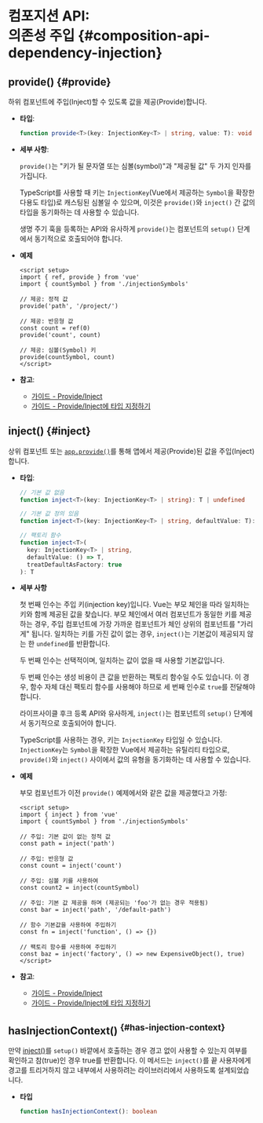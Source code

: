 # 컴포지션 API: <br>의존성 주입 {#composition-api-dependency-injection}

## provide()  {#provide}

하위 컴포넌트에 주입(Inject)할 수 있도록 값을 제공(Provide)합니다.

- **타입**:

  ```ts
  function provide<T>(key: InjectionKey<T> | string, value: T): void
  ```

- **세부 사항**:

  `provide()`는 "키가 될 문자열 또는 심볼(symbol)"과 "제공될 값" 두 가지 인자를 가집니다.

  TypeScript를 사용할 때 키는 `InjectionKey`(Vue에서 제공하는 `Symbol`을 확장한 다용도 타입)로 캐스팅된 심볼일 수 있으며, 이것은 `provide()`와 `inject()` 간 값의 타입을 동기화하는 데 사용할 수 있습니다.

  생명 주기 훅을 등록하는 API와 유사하게 `provide()`는 컴포넌트의 `setup()` 단계에서 동기적으로 호출되어야 합니다.

- **예제**

  ```vue
  <script setup>
  import { ref, provide } from 'vue'
  import { countSymbol } from './injectionSymbols'

  // 제공: 정적 값
  provide('path', '/project/')

  // 제공: 반응형 값
  const count = ref(0)
  provide('count', count)

  // 제공: 심볼(Symbol) 키
  provide(countSymbol, count)
  </script>
  ```

- **참고**:
  - [가이드 - Provide/Inject](/guide/components/provide-inject)
  - [가이드 - Provide/Inject에 타입 지정하기](/guide/typescript/composition-api.html#typing-provide-inject) <sup class="vt-badge ts" />

## inject() {#inject}

상위 컴포넌트 또는 [`app.provide()`](/api/application.html#app-provide)를 통해 앱에서 제공(Provide)된 값을 주입(Inject)합니다.

- **타입**:

  ```ts
  // 기본 값 없음
  function inject<T>(key: InjectionKey<T> | string): T | undefined

  // 기본 값 정의 있음
  function inject<T>(key: InjectionKey<T> | string, defaultValue: T): T

  // 팩토리 함수
  function inject<T>(
    key: InjectionKey<T> | string,
    defaultValue: () => T,
    treatDefaultAsFactory: true
  ): T
  ```

- **세부 사항**

  첫 번째 인수는 주입 키(injection key)입니다. Vue는 부모 체인을 따라 일치하는 키와 함께 제공된 값을 찾습니다. 부모 체인에서 여러 컴포넌트가 동일한 키를 제공하는 경우, 주입 컴포넌트에 가장 가까운 컴포넌트가 체인 상위의 컴포넌트를 "가리게" 됩니다. 일치하는 키를 가진 값이 없는 경우, `inject()`는 기본값이 제공되지 않는 한 `undefined`를 반환합니다.

  두 번째 인수는 선택적이며, 일치하는 값이 없을 때 사용할 기본값입니다.

  두 번째 인수는 생성 비용이 큰 값을 반환하는 팩토리 함수일 수도 있습니다. 이 경우, 함수 자체 대신 팩토리 함수를 사용해야 하므로 세 번째 인수로 `true`를 전달해야 합니다.

  라이프사이클 후크 등록 API와 유사하게, `inject()`는 컴포넌트의 `setup()` 단계에서 동기적으로 호출되어야 합니다.

  TypeScript를 사용하는 경우, 키는 `InjectionKey` 타입일 수 있습니다. `InjectionKey`는 `Symbol`을 확장한 Vue에서 제공하는 유틸리티 타입으로, `provide()`와 `inject()` 사이에서 값의 유형을 동기화하는 데 사용할 수 있습니다.

- **예제**

  부모 컴포넌트가 이전 `provide()` 예제에서와 같은 값을 제공했다고 가정:

  ```vue
  <script setup>
  import { inject } from 'vue'
  import { countSymbol } from './injectionSymbols'

  // 주입: 기본 값이 없는 정적 값
  const path = inject('path')

  // 주입: 반응형 값
  const count = inject('count')

  // 주입: 심볼 키를 사용하여
  const count2 = inject(countSymbol)

  // 주입: 기본 값 제공을 하며 (제공되는 'foo'가 없는 경우 적용됨)
  const bar = inject('path', '/default-path')

  // 함수 기본값을 사용하여 주입하기
  const fn = inject('function', () => {})

  // 팩토리 함수를 사용하여 주입하기
  const baz = inject('factory', () => new ExpensiveObject(), true)
  </script>
  ```
  
- **참고**:
  - [가이드 - Provide/Inject](/guide/components/provide-inject)
  - [가이드 - Provide/Inject에 타입 지정하기](/guide/typescript/composition-api#typing-provide-inject) <sup class="vt-badge ts" />

## hasInjectionContext() <sup class="vt-badge" data-text="3.3+" /> {#has-injection-context}

만약 [inject()](#inject)를 `setup()` 바깥에서 호출하는 경우 경고 없이 사용할 수 있는지 여부를 확인하고 참(true)인 경우 true를 반환합니다. 이 메서드는 `inject()`를 끝 사용자에게 경고를 트리거하지 않고 내부에서 사용하려는 라이브러리에서 사용하도록 설계되었습니다.

- **타입**

  ```ts
  function hasInjectionContext(): boolean
  ```
